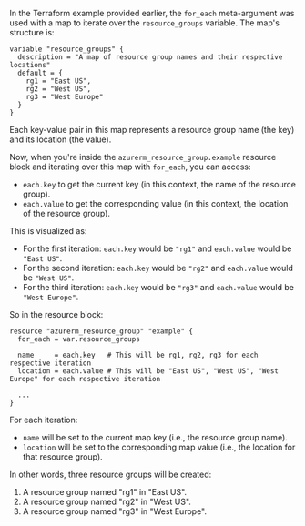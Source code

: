 

In the Terraform example provided earlier, the `for_each` meta-argument was used with a map to iterate over the `resource_groups` variable. The map's structure is:

```hcl
variable "resource_groups" {
  description = "A map of resource group names and their respective locations"
  default = {
    rg1 = "East US",
    rg2 = "West US",
    rg3 = "West Europe"
  }
}
```

Each key-value pair in this map represents a resource group name (the key) and its location (the value). 

Now, when you're inside the `azurerm_resource_group.example` resource block and iterating over this map with `for_each`, you can access:

- `each.key` to get the current key (in this context, the name of the resource group).
- `each.value` to get the corresponding value (in this context, the location of the resource group).

This is visualized as:

- For the first iteration: `each.key` would be `"rg1"` and `each.value` would be `"East US"`.
- For the second iteration: `each.key` would be `"rg2"` and `each.value` would be `"West US"`.
- For the third iteration: `each.key` would be `"rg3"` and `each.value` would be `"West Europe"`.

So in the resource block:

```hcl
resource "azurerm_resource_group" "example" {
  for_each = var.resource_groups

  name     = each.key   # This will be rg1, rg2, rg3 for each respective iteration
  location = each.value # This will be "East US", "West US", "West Europe" for each respective iteration

  ...
}
```

For each iteration:

- `name` will be set to the current map key (i.e., the resource group name).
- `location` will be set to the corresponding map value (i.e., the location for that resource group).

In other words, three resource groups will be created:

1. A resource group named "rg1" in "East US".
2. A resource group named "rg2" in "West US".
3. A resource group named "rg3" in "West Europe".